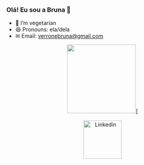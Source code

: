 ### Olá! Eu sou a Bruna 👋

- 🌱 I’m vegetarian 
- 😄 Pronouns: ela/dela
- ✉ Email: verronebruna@gmail.com

<div align="center">
  <a href="https://github.com/verronebruna">
  <img height="180em" src="https://github-readme-stats.vercel.app/api?username=verronebruna&show_icons=true&theme=dark&include_all_commits=true&count_private=true"/>[
</div>

  <p align="center">
<a href="https://www.linkedin.com/in/verronebruna/" target="blank" alt="linkedin"><img align="center" style="margin: 2px" width="100px" alt="Linkedin" src="https://img.shields.io/badge/Linkedin-%230077B5.svg?&style=flat-square&logo=linkedin&logoColor=white" /></a>
</p>
